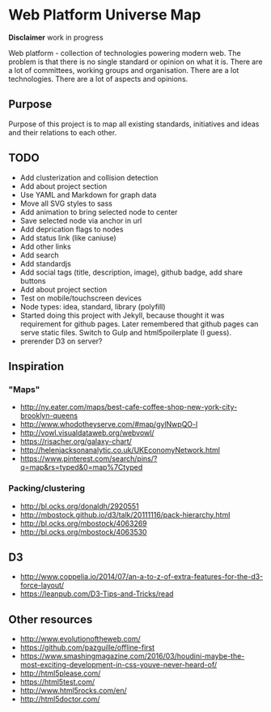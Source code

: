 # Web Platform Universe Map

**Disclaimer** work in progress

Web platform - collection of technologies powering modern web. The problem is that there is no single standard or opinion on what it is. There are a lot of committees, working groups and organisation. There are a lot technologies. There are a lot of aspects and opinions.

## Purpose

Purpose of this project is to map all existing standards, initiatives and ideas and their relations to each other.

## TODO

- Add clusterization and collision detection
- Add about project section
- Use YAML and Markdown for graph data
- Move all SVG styles to sass
- Add animation to bring selected node to center
- Save selected node via anchor in url
- Add deprication flags to nodes
- Add status link (like caniuse)
- Add other links
- Add search
- Add standardjs
- Add social tags (title, description, image), github badge, add share buttons
- Add about project section
- Test on mobile/touchscreen devices
- Node types: idea, standard, library (polyfill)
- Started doing this project with Jekyll, because thought it was requirement for github pages. Later remembered that github pages can serve static files. Switch to Gulp and html5poilerplate (I guess).
- prerender D3 on server?

## Inspiration

### "Maps"

- http://ny.eater.com/maps/best-cafe-coffee-shop-new-york-city-brooklyn-queens
- http://www.whodotheyserve.com/#map/gylNwpQO-l
- http://vowl.visualdataweb.org/webvowl/
- https://risacher.org/galaxy-chart/
- http://helenjacksonanalytic.co.uk/UKEconomyNetwork.html
- https://www.pinterest.com/search/pins/?q=map&rs=typed&0=map%7Ctyped

### Packing/clustering

- http://bl.ocks.org/donaldh/2920551
- http://mbostock.github.io/d3/talk/20111116/pack-hierarchy.html
- http://bl.ocks.org/mbostock/4063269
- http://bl.ocks.org/mbostock/4063530

## D3

- http://www.coppelia.io/2014/07/an-a-to-z-of-extra-features-for-the-d3-force-layout/
- https://leanpub.com/D3-Tips-and-Tricks/read

## Other resources

- http://www.evolutionoftheweb.com/
- https://github.com/pazguille/offline-first
- https://www.smashingmagazine.com/2016/03/houdini-maybe-the-most-exciting-development-in-css-youve-never-heard-of/
- http://html5please.com/
- https://html5test.com/
- http://www.html5rocks.com/en/
- http://html5doctor.com/

